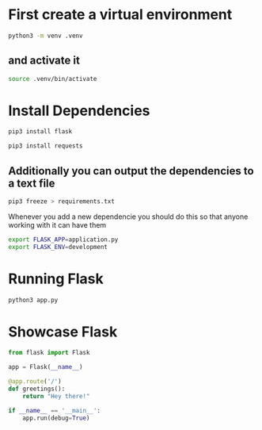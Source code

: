 # First create a virtual environment

```bash
python3 -m venv .venv
```

## and activate it

```bash
source .venv/bin/activate
```

# Install Dependencies

```bash
pip3 install flask
```

```bash
pip3 install requests
```

## Additionally you can output the dependencies to a text file

```bash
pip3 freeze > requirements.txt
```

Whenever you add a new dependencie you should do this so that anyone working with it can have them

```bash
export FLASK_APP=application.py
export FLASK_ENV=development
```

# Running Flask

```bash
python3 app.py
```

# Showcase Flask

```python
from flask import Flask

app = Flask(__name__)

@app.route('/')
def greetings():
    return "Hey there!"

if __name__ == '__main__':
    app.run(debug=True)
```